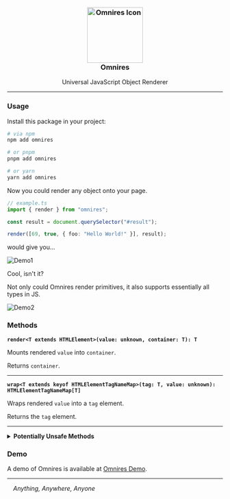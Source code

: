 <h3 align="center">
  <img src="https://raw.githubusercontent.com/wavim/omnires/master/media/icon.png" width="130" alt="Omnires Icon" /><br />
  Omnires
</h3>
<p align="center">Universal JavaScript Object Renderer</p>

---

### Usage

Install this package in your project:

```bash
# via npm
npm add omnires

# or pnpm
pnpm add omnires

# or yarn
yarn add omnires
```

Now you could render any object onto your page.

```ts
// example.ts
import { render } from "omnires";

const result = document.querySelector("#result");

render([69, true, { foo: "Hello World!" }], result);
```

would give you...

![Demo1](https://github.com/wavim/omnires/blob/master/media/demo/demo1.png?raw=true)

Cool, isn't it?

Not only could Omnires render primitives, it also supports essentially all types in JS.

![Demo2](https://github.com/wavim/omnires/blob/master/media/demo/demo2.png?raw=true)

### Methods

**`render<T extends HTMLElement>(value: unknown, container: T): T`**

Mounts rendered `value` into `container`.

Returns `container`.

---

**`wrap<T extends keyof HTMLElementTagNameMap>(tag: T, value: unknown): HTMLElementTagNameMap[T]`**

Wraps rendered `value` into a `tag` element.

Returns the `tag` element.

---

<details>
<summary><b>Potentially Unsafe Methods</b></summary>

> **WARNING**: Make sure you know what you are doing. Sanitize expression if you can't trust user
> input.

**`renderEval<T extends HTMLElement>(expression: string, container: T): T`**

Mounts rendered `expression` into `container` after parsing it with JavaScript.

Returns `container`.

---

**`wrapEval<T extends keyof HTMLElementTagNameMap>(tag: T, expression: string): HTMLElementTagNameMap[T]`**

Wraps rendered `expression` into a `tag` element after parsing it with JavaScript.

Returns the `tag` element.

</details>

### Demo

A demo of Omnires is available at [Omnires Demo](https://carbonicsoda.github.io/omnires/).

---

_&emsp;Anything, Anywhere, Anyone_

